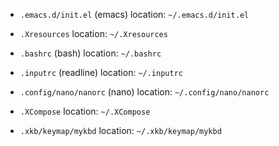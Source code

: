 * `.emacs.d/init.el` (emacs)
location: `~/.emacs.d/init.el`  

* `.Xresources`
location: `~/.Xresources`  

* `.bashrc` (bash)
location: `~/.bashrc`  

* `.inputrc` (readline)
location: `~/.inputrc`  

* `.config/nano/nanorc` (nano)
location: `~/.config/nano/nanorc`  

* `.XCompose`
location: `~/.XCompose`  

* `.xkb/keymap/mykbd`
location: `~/.xkb/keymap/mykbd`  

